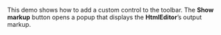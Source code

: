 This demo shows how to&nbsp;add a&nbsp;custom control to&nbsp;the toolbar. The **Show markup** button opens a&nbsp;popup that displays the **HtmlEditor**&rsquo;s output markup.